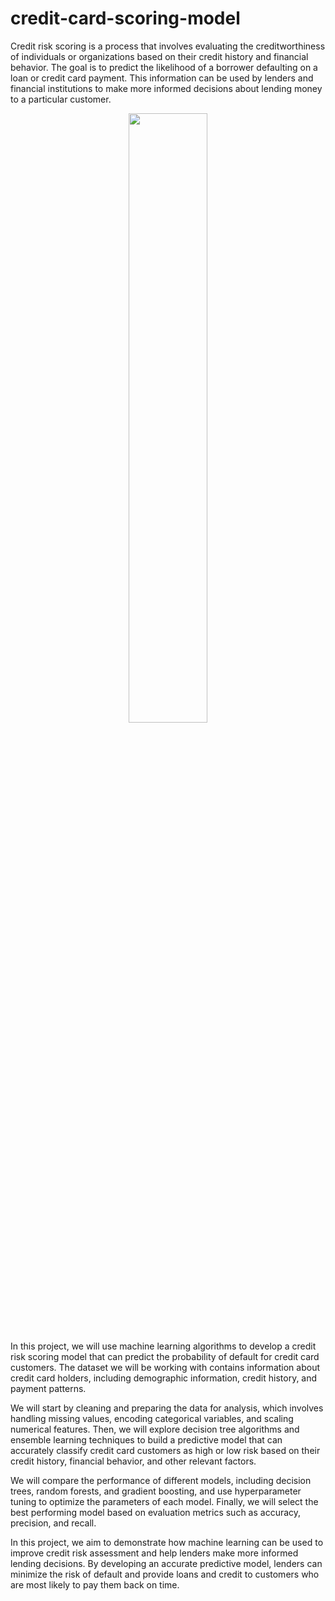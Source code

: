 # credit-card-scoring-model
Credit risk scoring is a process that involves evaluating the creditworthiness of individuals or organizations based on their credit history and financial behavior. The goal is to predict the likelihood of a borrower defaulting on a loan or credit card payment. This information can be used by lenders and financial institutions to make more informed decisions about lending money to a particular customer.
<p align="center">
  <img src="https://user-images.githubusercontent.com/112667482/221435495-b0546b99-07a5-4cb2-8790-f5f9314682e4.jpg" width="50%" height="50%">
</p>

In this project, we will use machine learning algorithms to develop a credit risk scoring model that can predict the probability of default for credit card customers. The dataset we will be working with contains information about credit card holders, including demographic information, credit history, and payment patterns.

We will start by cleaning and preparing the data for analysis, which involves handling missing values, encoding categorical variables, and scaling numerical features. Then, we will explore decision tree algorithms and ensemble learning techniques to build a predictive model that can accurately classify credit card customers as high or low risk based on their credit history, financial behavior, and other relevant factors.

We will compare the performance of different models, including decision trees, random forests, and gradient boosting, and use hyperparameter tuning to optimize the parameters of each model. Finally, we will select the best performing model based on evaluation metrics such as accuracy, precision, and recall.

In this project, we aim to demonstrate how machine learning can be used to improve credit risk assessment and help lenders make more informed lending decisions. By developing an accurate predictive model, lenders can minimize the risk of default and provide loans and credit to customers who are most likely to pay them back on time.
